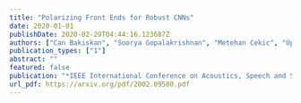 ```yaml
---
title: "Polarizing Front Ends for Robust CNNs"
date: 2020-01-01
publishDate: 2020-02-29T04:44:16.123687Z
authors: ["Can Bakiskan", "Soorya Gopalakrishnan", "Metehan Cekic", "Upamanyu Madhow", "Ramtin Pedarsani"]
publication_types: ["1"]
abstract: ""
featured: false
publication: "*IEEE International Conference on Acoustics, Speech and Signal Processing (ICASSP)*"
url_pdf: https://arxiv.org/pdf/2002.09580.pdf
---
```


